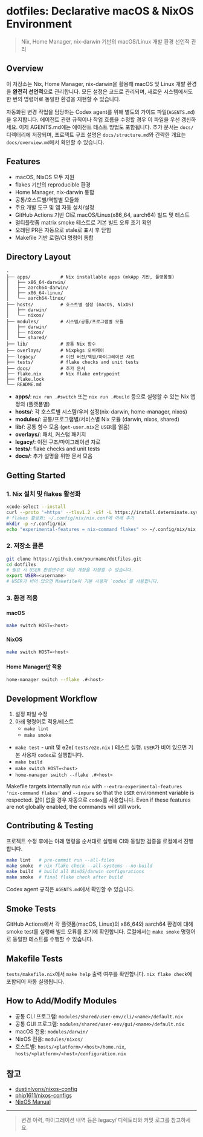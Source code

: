 # dotfiles: Declarative macOS & NixOS Environment

> Nix, Home Manager, nix-darwin 기반의 macOS/Linux 개발 환경 선언적 관리

## Overview

이 저장소는 Nix, Home Manager, nix-darwin을 활용해 macOS 및 Linux 개발 환경을 **완전히 선언적**으로 관리합니다. 모든 설정은 코드로 관리되며, 새로운 시스템에서도 한 번의 명령어로 동일한 환경을 재현할 수 있습니다.

자동화된 변경 작업을 담당하는 Codex agent를 위해 별도의 가이드 파일(`AGENTS.md`)을 유지합니다. 에이전트 관련 규칙이나 작업 흐름을 수정할 경우 이 파일을 우선 갱신하세요. 이제 AGENTS.md에는 에이전트 테스트 방법도 포함됩니다. 추가 문서는 `docs/` 디렉터리에 저장되며, 프로젝트 구조 설명은 `docs/structure.md`와 간략한 개요는 `docs/overview.md`에서 확인할 수 있습니다.

## Features

- macOS, NixOS 모두 지원
- flakes 기반의 reproducible 환경
- Home Manager, nix-darwin 통합
- 공통/호스트별/역할별 모듈화
- 주요 개발 도구 및 앱 자동 설치/설정
- GitHub Actions 기반 CI로 macOS/Linux(x86_64, aarch64) 빌드 및 테스트
- 멀티플랫폼 matrix smoke 테스트로 기본 빌드 오류 조기 확인
- 오래된 PR은 자동으로 stale로 표시 후 닫힘
- Makefile 기반 로컬/CI 명령어 통합

## Directory Layout

```
.
├── apps/           # Nix installable apps (mkApp 기반, 플랫폼별)
│   ├── x86_64-darwin/
│   ├── aarch64-darwin/
│   ├── x86_64-linux/
│   └── aarch64-linux/
├── hosts/          # 호스트별 설정 (macOS, NixOS)
│   ├── darwin/
│   └── nixos/
├── modules/        # 시스템/공통/프로그램별 모듈
│   ├── darwin/
│   ├── nixos/
│   └── shared/
├── lib/            # 공통 Nix 함수
├── overlays/       # Nixpkgs 오버레이
├── legacy/         # 이전 버전/백업/마이그레이션 자료
├── tests/          # flake checks and unit tests
├── docs/           # 추가 문서
├── flake.nix       # Nix flake entrypoint
├── flake.lock
└── README.md
```

- **apps/**: `nix run .#switch` 또는 `nix run .#build` 등으로 실행할 수 있는 Nix 앱 정의 (플랫폼별)
- **hosts/**: 각 호스트별 시스템/유저 설정(nix-darwin, home-manager, nixos)
- **modules/**: 공통/프로그램별/서비스별 Nix 모듈 (darwin, nixos, shared)
- **lib/**: 공통 함수 모음 (`get-user.nix`은 `USER`를 읽음)
- **overlays/**: 패치, 커스텀 패키지
- **legacy/**: 이전 구조/마이그레이션 자료
- **tests/**: flake checks and unit tests
- **docs/**: 추가 설명을 위한 문서 모음

## Getting Started

### 1. Nix 설치 및 flakes 활성화

```sh
xcode-select --install
curl --proto '=https' --tlsv1.2 -sSf -L https://install.determinate.systems/nix | sh -s -- install
# flakes 활성화: ~/.config/nix/nix.conf에 아래 추가
mkdir -p ~/.config/nix
echo "experimental-features = nix-command flakes" >> ~/.config/nix/nix.conf
```

### 2. 저장소 클론

```sh
git clone https://github.com/yourname/dotfiles.git
cd dotfiles
# 필요 시 USER 환경변수로 대상 계정을 지정할 수 있습니다.
export USER=<username>
# USER가 비어 있으면 Makefile이 기본 사용자 `codex`를 사용합니다.
```

### 3. 환경 적용

#### macOS

```sh
make switch HOST=<host>
```

#### NixOS

```sh
make switch HOST=<host>
```

#### Home Manager만 적용

```sh
home-manager switch --flake .#<host>
```

## Development Workflow

1. 설정 파일 수정
2. 아래 명령어로 적용/테스트
   - `make lint`
   - `make smoke`
  - `make test` - unit 및 e2e( `tests/e2e.nix` ) 테스트 실행. `USER`가 비어 있으면 기본 사용자 `codex`로 실행합니다.
   - `make build`
   - `make switch HOST=<host>`
   - `home-manager switch --flake .#<host>`
   
Makefile targets internally run `nix` with `--extra-experimental-features 'nix-command flakes'` and `--impure` so that the `USER` environment variable is respected. 값이 없을 경우 자동으로 `codex`를 사용합니다.
Even if these features are not globally enabled, the commands will still work.

## Contributing & Testing

프로젝트 수정 후에는 아래 명령을 순서대로 실행해 CI와 동일한 검증을 로컬에서 진행합니다.

```sh
make lint   # pre-commit run --all-files
make smoke  # nix flake check --all-systems --no-build
make build  # build all NixOS/darwin configurations
make smoke  # final flake check after build
```

Codex agent 규칙은 `AGENTS.md`에서 확인할 수 있습니다.

## Smoke Tests

GitHub Actions에서 각 플랫폼(macOS, Linux)의 x86_64와 aarch64 환경에 대해 smoke test를 실행해 빌드 오류를 조기에 확인합니다. 로컬에서는 `make smoke` 명령어로 동일한 테스트를 수행할 수 있습니다.

## Makefile Tests

`tests/makefile.nix`에서 `make help` 출력 여부를 확인합니다. `nix flake check`에 포함되어 자동 실행됩니다.

## How to Add/Modify Modules

- 공통 CLI 프로그램: `modules/shared/user-env/cli/<name>/default.nix`
- 공통 GUI 프로그램: `modules/shared/user-env/gui/<name>/default.nix`
- macOS 전용: `modules/darwin/`
- NixOS 전용: `modules/nixos/`
- 호스트별: `hosts/<platform>/<host>/home.nix`, `hosts/<platform>/<host>/configuration.nix`

## 참고

- [dustinlyons/nixos-config](https://github.com/dustinlyons/nixos-config)
- [phip1611/nixos-configs](https://github.com/phip1611/nixos-configs)
- [NixOS Manual](https://nixos.org/manual/nixos/stable/)

---

> 변경 이력, 마이그레이션 내역 등은 legacy/ 디렉토리와 커밋 로그를 참고하세요.

